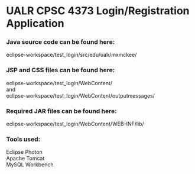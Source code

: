 # UALR CPSC 4373 Login/Registration Application

### Java source code can be found here:
eclipse-workspace/test_login/src/edu/ualr/mxmckee/

### JSP and CSS files can be found here:
eclipse-workspace/test_login/WebContent/<br/>and<br/>eclipse-workspace/test_login/WebContent/outputmessages/

### Required JAR files can be found here:
eclipse-workspace/test_login/WebContent/WEB-INF/lib/

### Tools used:
Eclipse Photon<br/>Apache Tomcat<br/>MySQL Workbench
